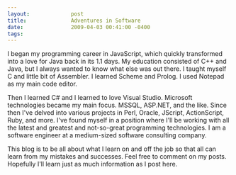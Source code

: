 ```yaml
---
layout:             post
title:              Adventures in Software
date:               2009-04-03 00:41:00 -0400
tags:               
---
```


I began my programming career in JavaScript, which quickly transformed into a love for Java back in its 1.1 days. My education consisted of C++ and Java, but I always wanted to know what else was out there. I taught myself C and little bit of Assembler. I learned Scheme and Prolog. I used Notepad as my main code editor.

Then I learned C# and I learned to love Visual Studio. Microsoft technologies became my main focus. MSSQL, ASP.NET, and the like. Since then I've delved into various projects in Perl, Oracle, JScript, ActionScript, Ruby, and more. I've found myself in a position where I'll be working with all the latest and greatest and not-so-great programming technologies. I am a software engineer at a medium-sized software consulting company.

This blog is to be all about what I learn on and off the job so that all can learn from my mistakes and successes. Feel free to comment on my posts. Hopefully I'll learn just as much information as I post here.
